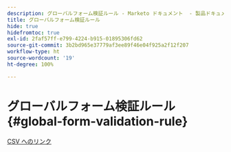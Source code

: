 ```yaml
---
description: グローバルフォーム検証ルール - Marketo ドキュメント  - 製品ドキュメント
title: グローバルフォーム検証ルール
hide: true
hidefromtoc: true
exl-id: 2faf57ff-e799-4224-b915-01895306fd62
source-git-commit: 3b2bd965e37779af3ee89f46e04f925a2f12f207
workflow-type: ht
source-wordcount: '19'
ht-degree: 100%

---
```


# グローバルフォーム検証ルール {#global-form-validation-rule}

[CSV へのリンク](/help/marketo/product-docs/administration/setup-administration/assets/freemaildomains.csv)
